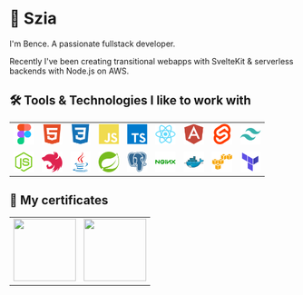 # 👋 Szia

I'm Bence. A passionate fullstack developer.

Recently I've been creating transitional webapps with SvelteKit & serverless backends with Node.js on AWS.

## 🛠️ Tools & Technologies I like to work with

<table>
    <tr>
        <td>
            <img src="icons/figma-original.svg" width="36" height="36">
        </td>
        <td>
            <img src="icons/html5-plain.svg" width="36" height="36">
        </td>
        <td>
            <img src="icons/css3-plain.svg" width="36" height="36">
        </td>
        <td>
            <img src="icons/javascript-plain.svg" width="36" height="36">
        </td>
        <td>
            <img src="icons/typescript-plain.svg" width="36" height="36">
        </td>
        <td>
            <img src="icons/react-original.svg" width="36" height="36">
        </td>
        <td>
            <img src="icons/angularjs-plain.svg" width="36" height="36">
        </td>
        <td>
            <img src="icons/svelte-original.svg" width="36" height="36">
        </td>
        <td>
            <img src="icons/tailwindcss-original.svg" width="36" height="36">
        </td>
    </tr>
    <tr>
        <td colspan="100">
        </td>
    </tr>
    <tr>
        <td>
            <img src="icons/nodejs-original.svg" width="36" height="36">
        </td>
        <td>
            <img src="icons/nestjs-plain.svg" width="36" height="36">
        </td>
        <td>
            <img src="icons/java-original.svg" width="36" height="36">
        </td>
        <td>
            <img src="icons/spring-original.svg" width="36" height="36">
        </td>
        <td>
            <img src="icons/postgresql-plain.svg" width="36" height="36">
        </td>
        <td>
            <img src="icons/nginx-original.svg" width="36" height="36">
        </td>
        <td>
            <img src="icons/docker-original.svg" width="36" height="36">
        </td>
        <td>
            <img src="icons/amazonwebservices-original.svg" width="36" height="36">
        </td>
        <td>
            <img src="icons/terraform-original.svg" width="36" height="36">
        </td>
    </tr>
</table>

## 🔖 My certificates

<table>
    <tr>
        <td>
            <img src="https://user-images.githubusercontent.com/62985992/165892583-43894201-39d0-4fa9-8d77-d8004a78d9c7.png" width="110" height="110">
        </td>
        <td>
            <img src="https://user-images.githubusercontent.com/62985992/232446808-8c6ad72c-2d6e-4d12-b652-0fa86f2f0a2c.png" width="110" height="110">
        </td>
    </tr>
</table>
